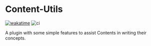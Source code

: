 # Content-Utils

[![wakatime](https://wakatime.com/badge/github/valentinlehmann/contentutils.svg)](https://wakatime.com/badge/github/valentinlehmann/contentutils)
![ci](https://github.com/valentinlehmann/contentutils/actions/workflows/maven.yml/badge.svg)

A plugin with some simple features to assist Contents in writing their concepts.